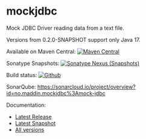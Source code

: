 # mockjdbc
Mock JDBC Driver reading data from a text file.

Versions from 0.2.0-SNAPSHOT support only Java 17.

Available on Maven Central: [![Maven Central](https://img.shields.io/maven-central/v/no.maddin.mockjdbc/mock-jdbc.svg?style=plastic)](http://search.maven.org/#search%7Cga%7C1%7Ca%3A%22mock-jdbc%22%20g%3A%22no.maddin.mockjdbc%22)

Sonatype Snapshots: [![Sonatype Nexus (Snapshots)](https://img.shields.io/nexus/s/https/oss.sonatype.org/no.maddin.mockjdbc/mock-jdbc.svg?style=plastic)](https://oss.sonatype.org/#nexus-search;gav~no.maddin.mockjdbc~mock-jdbc~~~)

Build status: [![Github](https://github.com/maddingo/mockjdbc/actions/workflows/maven-publish.yml/badge.svg?branch=master)](https://github.com/maddingo/mockjdbc/actions/workflows/maven-publish.yml?query=branch%3Amaster+)

SonarQube: https://sonarcloud.io/project/overview?id=no.maddin.mockjdbc%3Amock-jdbc

Documentation: 
- [Latest Release](https://maddingo.github.io/mockjdbc/site/0.1.5)
- [Latest Snapshot](https://maddingo.github.io/mockjdbc/site/0.2.0-SNAPSHOT)
- [All versions](https://maddingo.github.io/mockjdbc/)
